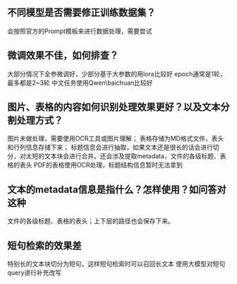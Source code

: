 ## 不同模型是否需要修正训练数据集？
会按照官方的Prompt模板来进行数据处理，需要尝试

## 微调效果不佳，如何排查？
大部分情况下全参微调好，少部分基于大参数的用lora比较好
epoch通常是1轮，最多都是2~3轮
中文任务使用Qwen\baichuan比较好

## 图片、表格的内容如何识别处理效果更好？以及文本分割处理方式？
图片未做处理，需要使用OCR工具或图片理解；
表格存储为MD格式文件，表头和行列信息存储下来；
标题信息会进行抽取，如果文本还是很长的话会进行切分，对太短的文本块会进行合并。还会涉及提取metadata，文件的各级标题、表格的表头
PDF的表格使用OCR处理，标题结构信息暂时无法拿到

## 文本的metadata信息是指什么？怎样使用？如问答对这种	
文件的各级标题、表格的表头；上下层的路径也会保存下来。

## 短句检索的效果差
特别长的文本块切分为短句，这样短句检索时可以召回长文本
使用大模型对短句query进行补充改写


